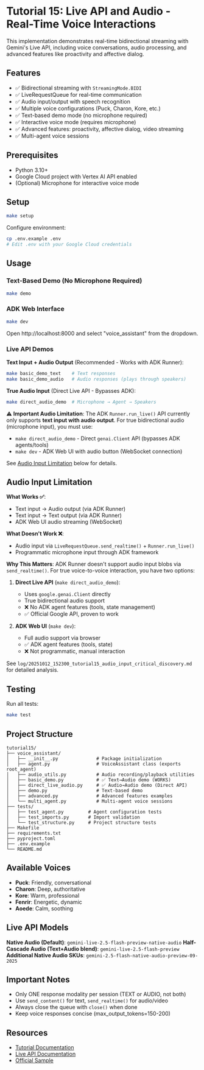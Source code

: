 # Tutorial 15: Live API and Audio - Real-Time Voice Interactions

This implementation demonstrates real-time bidirectional streaming with Gemini's Live API, including voice conversations, audio processing, and advanced features like proactivity and affective dialog.

## Features

- ✅ Bidirectional streaming with `StreamingMode.BIDI`
- ✅ LiveRequestQueue for real-time communication
- ✅ Audio input/output with speech recognition
- ✅ Multiple voice configurations (Puck, Charon, Kore, etc.)
- ✅ Text-based demo mode (no microphone required)
- ✅ Interactive voice mode (requires microphone)
- ✅ Advanced features: proactivity, affective dialog, video streaming
- ✅ Multi-agent voice sessions

## Prerequisites

- Python 3.10+
- Google Cloud project with Vertex AI API enabled
- (Optional) Microphone for interactive voice mode

## Setup

```bash
make setup
```

Configure environment:
```bash
cp .env.example .env
# Edit .env with your Google Cloud credentials
```

## Usage

### Text-Based Demo (No Microphone Required)

```bash
make demo
```

### ADK Web Interface

```bash
make dev
```

Open http://localhost:8000 and select "voice_assistant" from the dropdown.

### Live API Demos

**Text Input + Audio Output** (Recommended - Works with ADK Runner):
```bash
make basic_demo_text    # Text responses
make basic_demo_audio   # Audio responses (plays through speakers)
```

**True Audio Input** (Direct Live API - Bypasses ADK):
```bash
make direct_audio_demo  # Microphone → Agent → Speakers
```

⚠️ **Important Audio Limitation**: The ADK `Runner.run_live()` API currently only supports **text input with audio output**. For true bidirectional audio (microphone input), you must use:
- `make direct_audio_demo` - Direct `genai.Client` API (bypasses ADK agents/tools)
- `make dev` - ADK Web UI with audio button (WebSocket connection)

See [Audio Input Limitation](#audio-input-limitation) below for details.

## Audio Input Limitation

**What Works ✅**:
- Text input → Audio output (via ADK Runner)
- Text input → Text output (via ADK Runner)
- ADK Web UI audio streaming (WebSocket)

**What Doesn't Work ❌**:
- Audio input via `LiveRequestQueue.send_realtime()` + `Runner.run_live()`
- Programmatic microphone input through ADK framework

**Why This Matters**:
ADK Runner doesn't support audio input blobs via `send_realtime()`. For true voice-to-voice interaction, you have two options:

1. **Direct Live API** (`make direct_audio_demo`):
   - Uses `google.genai.Client` directly
   - True bidirectional audio support
   - ❌ No ADK agent features (tools, state management)
   - ✅ Official Google API, proven to work

2. **ADK Web UI** (`make dev`):
   - Full audio support via browser
   - ✅ ADK agent features (tools, state)
   - ❌ Not programmatic, manual interaction

See `log/20251012_152300_tutorial15_audio_input_critical_discovery.md` for detailed analysis.

## Testing

Run all tests:
```bash
make test
```

## Project Structure

```
tutorial15/
├── voice_assistant/
│   ├── __init__.py              # Package initialization
│   ├── agent.py                 # VoiceAssistant class (exports root_agent)
│   ├── audio_utils.py           # Audio recording/playback utilities
│   ├── basic_demo.py            # ✅ Text→Audio demo (WORKS)
│   ├── direct_live_audio.py     # ✅ Audio→Audio demo (Direct API)
│   ├── demo.py                  # Text-based demo
│   ├── advanced.py              # Advanced features examples
│   └── multi_agent.py           # Multi-agent voice sessions
├── tests/
│   ├── test_agent.py         # Agent configuration tests
│   ├── test_imports.py       # Import validation
│   └── test_structure.py     # Project structure tests
├── Makefile
├── requirements.txt
├── pyproject.toml
├── .env.example
└── README.md
```

## Available Voices

- **Puck**: Friendly, conversational
- **Charon**: Deep, authoritative
- **Kore**: Warm, professional
- **Fenrir**: Energetic, dynamic
- **Aoede**: Calm, soothing

## Live API Models

**Native Audio (Default)**: `gemini-live-2.5-flash-preview-native-audio`
**Half-Cascade Audio (Text+Audio blend)**: `gemini-live-2.5-flash-preview`
**Additional Native Audio SKUs**: `gemini-2.5-flash-native-audio-preview-09-2025`

## Important Notes

- Only ONE response modality per session (TEXT or AUDIO, not both)
- Use `send_content()` for text, `send_realtime()` for audio/video
- Always close the queue with `close()` when done
- Keep voice responses concise (max_output_tokens=150-200)

## Resources

- [Tutorial Documentation](../../docs/tutorial/15_live_api_audio.md)
- [Live API Documentation](https://cloud.google.com/vertex-ai/generative-ai/docs/model-reference/gemini-live)
- [Official Sample](https://github.com/google/adk-python/tree/main/contributing/samples/live_bidi_streaming_single_agent/)
